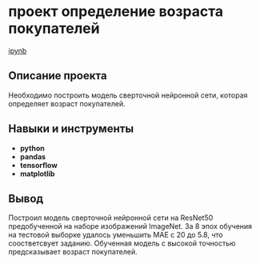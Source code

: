 # проект определение возраста покупателей

[ipynb](https://github.com/evrab222/My_projects/blob/master/Проект%20определение%20возраста%20покупателей/P14_Portfolio.ipynb)

## Описание проекта

Необходимо построить модель сверточной нейронной сети, которая определяет возраст покупателей.



## Навыки и инструменты

- **python**
- **pandas**
- **tensorflow**
- **matplotlib**


## Вывод

Построил модель сверточной нейронной сети на ResNet50 предобученной на наборе изображений ImageNet. За 8 эпох обучения на тестовой выборке удалось уменьшить MAE с 20 до 5.8, что соостветсвует заданию. Обученная модель с высокой точностью предсказывает возраст покупателей.